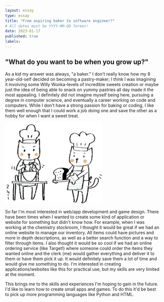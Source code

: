 ```yaml
---
layout: essay
type: essay
title: "From aspiring baker to software engineer?"
# All dates must be YYYY-MM-DD format!
date: 2023-01-17
published: true
labels:
---
```


## "What do you want to be when you grow up?" 
As a kid my answer was always, "a baker." I don't really know how my 8 year-old-self decided on becoming a pastry-maker; I think I was imagining it involving some Willy Wonka-levels of incredible sweets creation or maybe just the idea of being able to snack on yummy pastries all day made it the most appealing. I definitely did not imagine myself being here, pursuing a degree in computer science, and eventually a career working on code and computers. While I don't have a strong passion for baking or coding, I like them well enough that I could work a job doing one and save the other as a hobby for when I want a sweet treat. 

<img src="../img/bakingcat.jpeg">

So far I'm most interested in web/app development and game design. There have been times when I wanted to create some kind of application or website for something but didn't know how. For example, when I was working at the chemistry stockroom, I thought it would be great if we had an online website to manage our inventory. All items could have pictures and more in depth descriptions, as well as a better search function and a way to filter through items. I also thought it would be so cool if we had an online ordering service (like Target!) where someone could order the items they wanted online and the clerk (me) would gather everything and deliver it to them or have them pick it up. It would definitely save them a lot of time and would give me something to do. I'm interested in creating applications/websites like this for practical use, but my skills are very limited at the moment.

This brings me to the skills and experiences I'm hoping to gain in the future. I'd like to learn how to create small apps and games. To do this it'd be best to pick up more programming languages like Python and HTML. 

